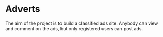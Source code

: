 # Adverts

The aim of the project is to build a classified ads site. Anybody can view and comment on the ads, but only registered users can post ads. 